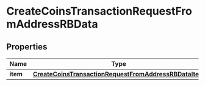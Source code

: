 

# CreateCoinsTransactionRequestFromAddressRBData


## Properties

| Name | Type | Description | Notes |
|------------ | ------------- | ------------- | -------------|
|**item** | [**CreateCoinsTransactionRequestFromAddressRBDataItem**](CreateCoinsTransactionRequestFromAddressRBDataItem.md) |  |  |



